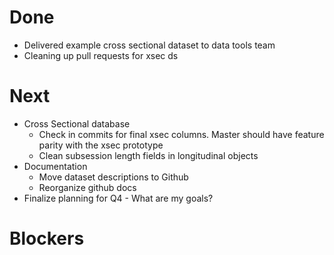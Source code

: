 # Done
* Delivered example cross sectional dataset to data tools team
* Cleaning up pull requests for xsec ds

# Next
* Cross Sectional database
  * Check in commits for final xsec columns. Master should have feature parity with the xsec prototype
  * Clean subsession length fields in longitudinal objects
* Documentation
  * Move dataset descriptions to Github
  * Reorganize github docs
* Finalize planning for Q4 - What are my goals?

# Blockers

